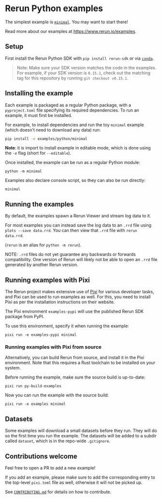 # Rerun Python examples
The simplest example is [`minimal`](minimal/minimal.py). You may want to start there!

Read more about our examples at <https://www.rerun.io/examples>.

## Setup
First install the Rerun Python SDK with `pip install rerun-sdk` or via [`conda`](https://github.com/conda-forge/rerun-sdk-feedstock).

> Note: Make sure your SDK version matches the code in the examples.
For example, if your SDK version is `0.15.1`, check out the matching tag
for this repository by running `git checkout v0.15.1`.

## Installing the example
Each example is packaged as a regular Python package, with a `pyproject.toml` file specifying its required dependencies. To run an example, it must first be installed.

For example, to install dependencies and run the toy `minimal` example (which doesn't need to download any data) run:

```sh
pip install -e examples/python/minimal
```

**Note**: it is import to install example in editable mode, which is done using the `-e` flag (short for `--editable`).

Once installed, the example can be run as a regular Python module:

```shell
python -m minimal
```

Examples also declare console script, so they can also be run directly:

```shell
minimal
```


## Running the examples
By default, the examples spawn a Rerun Viewer and stream log data to it.

For most examples you can instead save the log data to an `.rrd` file using `plots --save data.rrd`. You can then view that `.rrd` file with `rerun data.rrd`.

(`rerun` is an alias for `python -m rerun`).

NOTE: `.rrd` files do not yet guarantee any backwards or forwards compatibility. One version of Rerun will likely not be able to open an `.rrd` file generated by another Rerun version.

## Running examples with Pixi

The Rerun project makes extensive use of [Pixi](https://pixi.sh/latest/) for various developer tasks, and Pixi can be used to run examples as well. For this, you need to install Pixi as per the installation instructions on their website.

The Pixi environment `examples-pypi` will use the published Rerun SDK package from PyPI.

To use this environment, specify it when running the example:
```shell
pixi run -e examples-pypi minimal
```

### Running examples with Pixi from source

Alternatively, you can build Rerun from source, and install it in the Pixi environment. Note that this requires a Rust
toolchain to be installed on your system.

Before running the example, make sure the source build is up-to-date:
```shell
pixi run py-build-examples
```

Now you can run the example with the source build:
```shell
pixi run -e examples minimal
```

## Datasets
Some examples will download a small datasets before they run. They will do so the first time you run the example. The datasets will be added to a subdir called `dataset`, which is in the repo-wide `.gitignore`.

## Contributions welcome
Feel free to open a PR to add a new example!

If you add an example, please make sure to add the corresponding entry to the top-level `pixi.toml` file as well, otherwise it will not be picked up.

See [`CONTRIBUTING.md`](../../CONTRIBUTING.md) for details on how to contribute.
